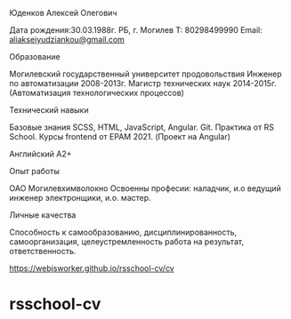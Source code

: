 Юденков Алексей Олегович

Дата рождения:30.03.1988г.
РБ, г. Могилев
T: 80298499990
Email:  aliakseiyudziankou@gmail.com

Образование
 
Могилевский государственный университет продовольствия Инженер по автоматизации 2008-2013г.
Магистр технических наук 2014-2015г.(Автоматизация технологических процессов)

Технический навыки

Базовые знания SCSS,  HTML, JavaScript, Angular. Git. Практика от RS School. 
Курсы frontend от EPAM 2021. (Проект на Angular)


Английский А2+ 

Опыт работы

ОАО Могилевхимволокно Освоенны професии: наладчик,  и.о ведущий инженер электронщики,  и.о. мастер. 

Личные качества

Способность к самообразованию, дисциплинированность, самоорганизация, целеустремленность работа на результат, ответственность.

https://webjsworker.github.io/rsschool-cv/cv
# rsschool-cv
